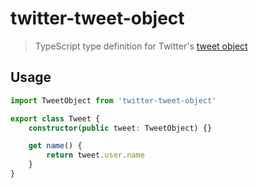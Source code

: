 # twitter-tweet-object

> TypeScript type definition for Twitter's [tweet object](https://developer.twitter.com/en/docs/tweets/data-dictionary/overview/tweet-object.html)

## Usage

```ts
import TweetObject from 'twitter-tweet-object'

export class Tweet {
	constructor(public tweet: TweetObject) {}

	get name() {
		return tweet.user.name
	}
}
```

